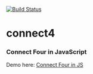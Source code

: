 [![Build Status](https://travis-ci.org/sgoldens/connect4.svg?branch=master)](https://travis-ci.org/sgoldens/connect4)

# connect4
### Connect Four in JavaScript
Demo here: [Connect Four in JS](https://sgoldens.github.io/connect4/public/index.html)
